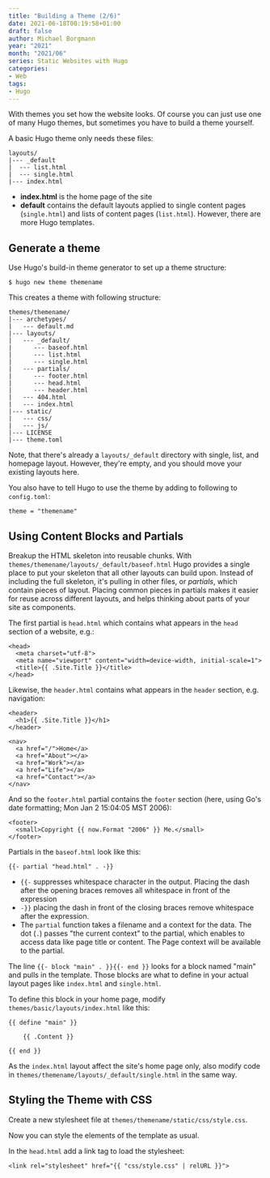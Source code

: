 ```yaml
---
title: "Building a Theme (2/6)"
date: 2021-06-18T00:19:58+01:00
draft: false
author: Michael Borgmann
year: "2021"
month: "2021/06"
series: Static Websites with Hugo
categories:
- Web
tags:
- Hugo
---
```


With themes you set how the website looks. Of course you can just use one of many Hugo themes, but sometimes you have to build a theme yourself.

<!--more-->

A basic Hugo theme only needs these files:

```
layouts/
|--- _default
|  --- list.html
|  --- single.html
|--- index.html
```

* **index.html** is the home page of the site
* **default** contains the default layouts applied to single content pages (``single.html``) and lists of content pages (``list.html``). However, there are more Hugo templates.

## Generate a theme

Use Hugo's build-in theme generator to set up a theme structure:

```
$ hugo new theme themename
```

This creates a theme with following structure:

```
themes/themename/
|--- archetypes/
|   --- default.md
|--- layouts/
|   --- _default/
|      --- baseof.html
|      --- list.html
|      --- single.html
|   --- partials/
|      --- footer.html
|      --- head.html
|      --- header.html
|   --- 404.html
|   --- index.html
|--- static/
|   --- css/
|   --- js/
|--- LICENSE
|--- theme.toml
```

Note, that there's already a ``layouts/_default`` directory with single, list, and homepage layout. However, they're empty, and you should move your existing layouts here.

You also have to tell Hugo to use the theme by adding to following to ``config.toml``:

```
theme = "themename"
```

## Using Content Blocks and Partials

Breakup the HTML skeleton into reusable chunks. With ``themes/themename/layouts/_default/baseof.html`` Hugo provides a single place to put your skeleton that all other layouts can build upon. Instead of including the full skeleton, it's pulling in other files, or *partials*, which contain pieces of layout. Placing common pieces in partials makes it easier for reuse across different layouts, and helps thinking about parts of your site as components.

The first partial is ``head.html`` which contains what appears in the ``head`` section of a website, e.g.:

```
<head>
  <meta charset="utf-8">
  <meta name="viewport" content="width=device-width, initial-scale=1">
  <title>{{ .Site.Title }}</title>
</head>
```

Likewise, the ``header.html`` contains what appears in the ``header`` section, e.g. navigation:

```
<header>
  <h1>{{ .Site.Title }}</h1>
</header>

<nav>
  <a href="/">Home</a>
  <a href="About"></a>
  <a href="Work"></a>
  <a href="Life"></a>
  <a href="Contact"></a>
</nav>
```

And so the ``footer.html`` partial contains the ``footer`` section (here, using Go's date formatting; Mon Jan 2 15:04:05 MST 2006):

```
<footer>
  <small>Copyright {{ now.Format "2006" }} Me.</small>
</footer>
```

Partials in the ``baseof.html`` look like this:

```
{{- partial "head.html" . -}}
```

* ``{{-`` suppresses whitespace character in the output. Placing the dash after the opening braces removes all whitespace in front of the expression
* ``-}}`` placing the dash in front of the closing braces remove whitespace after the expression.
* The ``partial`` function takes a filename and a context for the data. The dot (``.``) passes "the current context" to the partial, which enables to access data like page title or content. The Page context will be available to the partial.

The line ``{{- block "main" . }}{{- end }}`` looks for a block named "main" and pulls in the template. Those blocks are what to define in your actual layout pages like ``index.html`` and ``single.html``.

To define this block in your home page, modify ``themes/basic/layouts/index.html`` like this:

```
{{ define "main" }}

	{{ .Content }}

{{ end }}
```

As the ``index.html`` layout affect the site's home page only, also modify code in ``themes/themename/layouts/_default/single.html`` in the same way.

## Styling the Theme with CSS

Create a new stylesheet file at ``themes/themename/static/css/style.css``.

Now you can style the elements of the template as usual.

In the ``head.html`` add a link tag to load the stylesheet:

```
<link rel="stylesheet" href="{{ "css/style.css" | relURL }}">
```
